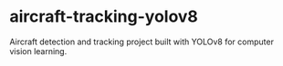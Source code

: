 # aircraft-tracking-yolov8
Aircraft detection and tracking project built with YOLOv8 for computer vision learning.
